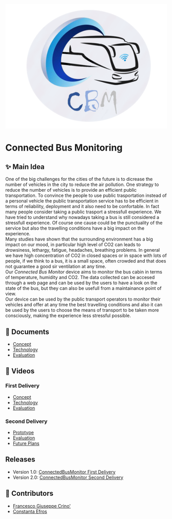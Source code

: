<p align="center">
  <img src="img/cbm-logo-circ.png">
</p>

# Connected Bus Monitoring  

## ✨ Main Idea

One of the big challenges for the cities of the future is to dicrease the number of  vehicles in the city to reduce the air pollution. One strategy to reduce the number of vehicles is to provide an efficient public transportation. To convince the people to use public trasportation instead of a personal vehicle the public transportation service has to be efficient in terms of reliability, deployment and it also need to be confortable. In fact many people consider taking a public trasport a stressfull experience. We have tried to understand why nowadays taking a bus is still considered a stressfull experience. Of course one cause could be the punctuality of the service but also the travelling conditions have a big impact on the experience. </br>
Many studies have shown that the surrounding environment has a big impact on our mood, in particular high level of CO2 can leads to drowsiness, lethargy, fatigue, headaches, breathing problems. In general we have high concentration of CO2 in closed spaces or in space with lots of people, if we think to a bus, it is a small space, often crowded and that does not guarantee a good sir ventilation at any time. </br>
Our *Connected Bus Monitor* device aims to monitor the bus cabin in terms of temperature, humidity and CO2. The data collected can be accesed through a web page and can be used by the users to have a look on the state of the bus, but they can also be usefull from a maintainance point of view. </br>
Our device can be used by the public transport operators to monitor their vehicles and offer at any time the best travelling conditions and also it can be used by the users to choose the means of transport to be taken more consciously, making the experience less stressful possible.</br>


## 📄 Documents
- [Concept](https://github.com/FrancescoCrino/ConnectedBusMonitor/blob/main/Concept.md)
- [Technology](https://github.com/FrancescoCrino/ConnectedBusMonitor/blob/main/Technology.md)
- [Evaluation](https://github.com/FrancescoCrino/ConnectedBusMonitor/blob/main/Evaluation.md)

## 🎥 Videos

### First Delivery
- [Concept]( https://youtu.be/uqW8VBzjaFs )
- [Technology](https://youtu.be/HaNQlSPod3I)
- [Evaluation](https://youtu.be/FRUZI9-HNn4 )

### Second Delivery
- [Prototype](https://youtu.be/tJuoor45rQc)
- [Evaluation](https://www.youtube.com/watch?v=EWL8ODWsqZk)
- [Future Plans](https://youtu.be/kzoWo98cubA)

## Releases

- Version 1.0: <a href="https://github.com/FrancescoCrino/ConnectedBusMonitor/releases/tag/v1.0">ConnectedBusMonitor First Delivery</a>
- Version 2.0: <a href="https://github.com/FrancescoCrino/ConnectedBusMonitor/releases/tag/v2.0">ConnectedBusMonitor Second Delivery</a>

## 🤝 Contributors

- [Francesco Giuseppe Crino'](https://github.com/FrancescoCrino)
- [Constanta Efros](https://github.com/constanta-efros)

